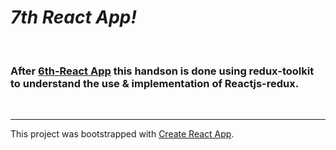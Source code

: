 # *7th React App!*

</br>

### After [6th-React App](https://github.com/bugged-codes/Pb_Asses-15-react "Previous React app") this handson is done using redux-toolkit to understand the use & implementation of Reactjs-redux.

</br>

---

This project was bootstrapped with [Create React App](https://github.com/facebook/create-react-app).
